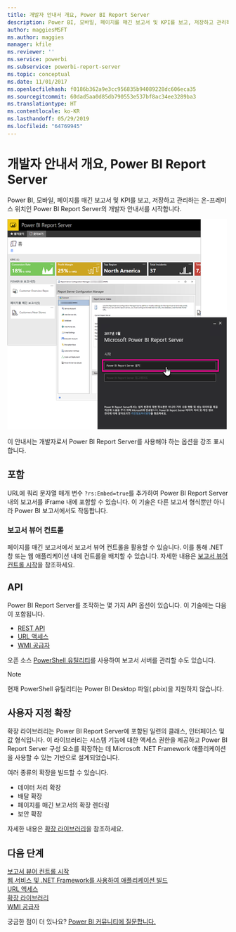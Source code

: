 ```yaml
---
title: 개발자 안내서 개요, Power BI Report Server
description: Power BI, 모바일, 페이지를 매긴 보고서 및 KPI를 보고, 저장하고 관리하는 온-프레미스 위치인 Power BI Report Server의 개발자 안내서를 시작합니다.
author: maggiesMSFT
ms.author: maggies
manager: kfile
ms.reviewer: ''
ms.service: powerbi
ms.subservice: powerbi-report-server
ms.topic: conceptual
ms.date: 11/01/2017
ms.openlocfilehash: f0186b362a9e3cc956835b94089228dc606eca35
ms.sourcegitcommit: 60dad5aa0d85db790553e537bf8ac34ee3289ba3
ms.translationtype: HT
ms.contentlocale: ko-KR
ms.lasthandoff: 05/29/2019
ms.locfileid: "64769945"
---
```

# <a name="developer-handbook-overview-power-bi-report-server"></a>개발자 안내서 개요, Power BI Report Server

Power BI, 모바일, 페이지를 매긴 보고서 및 KPI를 보고, 저장하고 관리하는 온-프레미스 위치인 Power BI Report Server의 개발자 안내서를 시작합니다.

![관리자 안내서](media/developer-handbook-overview/admin-handbook.png)

이 안내서는 개발자로서 Power BI Report Server를 사용해야 하는 옵션을 강조 표시합니다.

## <a name="embedding"></a>포함

URL에 쿼리 문자열 매개 변수 `?rs:Embed=true`를 추가하여 Power BI Report Server 내의 보고서를 iFrame 내에 포함할 수 있습니다. 이 기술은 다른 보고서 형식뿐만 아니라 Power BI 보고서에서도 작동합니다.

### <a name="report-viewer-control"></a>보고서 뷰어 컨트롤

페이지를 매긴 보고서에서 보고서 뷰어 컨트롤을 활용할 수 있습니다. 이를 통해 .NET 창 또는 웹 애플리케이션 내에 컨트롤을 배치할 수 있습니다. 자세한 내용은 [보고서 뷰어 컨트롤 시작](https://docs.microsoft.com/sql/reporting-services/application-integration/integrating-reporting-services-using-reportviewer-controls-get-started)을 참조하세요.

## <a name="apis"></a>API

Power BI Report Server를 조작하는 몇 가지 API 옵션이 있습니다. 이 기술에는 다음이 포함됩니다.

* [REST API](rest-api.md)
* [URL 액세스](https://docs.microsoft.com/sql/reporting-services/url-access-ssrs)
* [WMI 공급자](https://docs.microsoft.com/sql/reporting-services/wmi-provider-library-reference/reporting-services-wmi-provider-library-reference-ssrs)

오픈 소스 [PowerShell 유틸리티](https://github.com/Microsoft/ReportingServicesTools)를 사용하여 보고서 서버를 관리할 수도 있습니다.

> [!NOTE]
> 현재 PowerShell 유틸리티는 Power BI Desktop 파일(.pbix)을 지원하지 않습니다.

## <a name="custom-extensions"></a>사용자 지정 확장

확장 라이브러리는 Power BI Report Server에 포함된 일련의 클래스, 인터페이스 및 값 형식입니다. 이 라이브러리는 시스템 기능에 대한 액세스 권한을 제공하고 Power BI Report Server 구성 요소를 확장하는 데 Microsoft .NET Framework 애플리케이션을 사용할 수 있는 기반으로 설계되었습니다.

여러 종류의 확장을 빌드할 수 있습니다.

* 데이터 처리 확장
* 배달 확장
* 페이지를 매긴 보고서의 확장 렌더링
* 보안 확장

자세한 내용은 [확장 라이브러리](https://docs.microsoft.com/sql/reporting-services/extensions/reporting-services-extension-library)을 참조하세요.

## <a name="next-steps"></a>다음 단계

[보고서 뷰어 컨트롤 시작](https://docs.microsoft.com/sql/reporting-services/application-integration/integrating-reporting-services-using-reportviewer-controls-get-started)  
[웹 서비스 및 .NET Framework를 사용하여 애플리케이션 빌드](https://docs.microsoft.com/sql/reporting-services/report-server-web-service/net-framework/building-applications-using-the-web-service-and-the-net-framework)  
[URL 액세스](https://docs.microsoft.com/sql/reporting-services/url-access-ssrs)  
[확장 라이브러리](https://docs.microsoft.com/sql/reporting-services/extensions/reporting-services-extension-library)  
[WMI 공급자](https://docs.microsoft.com/sql/reporting-services/wmi-provider-library-reference/reporting-services-wmi-provider-library-reference-ssrs)

궁금한 점이 더 있나요? [Power BI 커뮤니티에 질문합니다.](https://community.powerbi.com/)